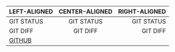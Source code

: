 | LEFT-ALIGNED | CENTER-ALIGNED | RIGHT-ALIGNED |
| :--- | :---: | ---: |
| GIT STATUS | GIT STATUS | GIT STATUS |
| GIT DIFF | GIT DIFF | GIT DIFF |
| [GITHUB](http://github.com) |  |  |

